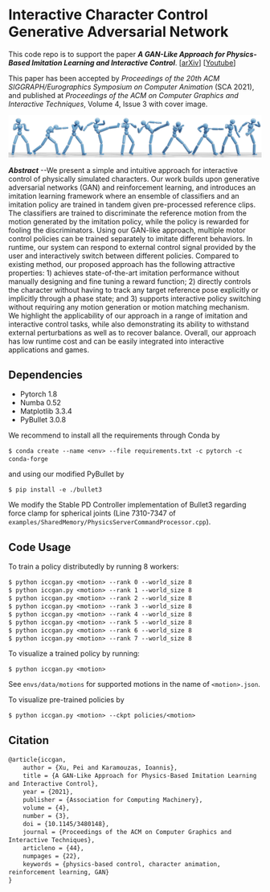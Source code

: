 # Interactive Character Control Generative Adversarial Network
This code repo is to support the paper _**A GAN-Like Approach for Physics-Based Imitation Learning and Interactive Control**_.
[[arXiv](https://arxiv.org/abs/2105.10066)]
[[Youtube](https://www.youtube.com/watch?v=VHMyvDD3B_o)]

This paper has been accepted by *Proceedings of the 20th ACM SIGGRAPH/Eurographics Symposium on Computer Animation* (SCA 2021), and published at *Proceedings of the ACM on Computer Graphics and Interactive Techniques*, Volume 4, Issue 3 with cover image.

![](doc/teaser.png)

_**Abstract**_ --We present a simple and intuitive approach for interactive control of physically simulated characters. Our work builds upon generative adversarial networks (GAN) and reinforcement learning, and introduces an imitation learning framework where an ensemble of classifiers and an imitation policy are trained in tandem given pre-processed reference clips. The classifiers are trained to discriminate the reference motion from the motion generated by the imitation policy, while the policy is rewarded for fooling the discriminators. Using our GAN-like approach, multiple motor control policies can be trained separately to imitate different behaviors. In runtime, our system can respond to external control signal provided by the user and interactively switch between different policies. Compared to existing method, our proposed approach has the following attractive properties: 1) achieves state-of-the-art imitation performance without manually designing and fine tuning a reward function; 2) directly controls the character without having to track any target reference pose explicitly or implicitly through a phase state; and  3) supports interactive policy switching without requiring any motion generation or motion matching mechanism. We highlight the applicability of our approach in a range of imitation and interactive control tasks, while also demonstrating its ability to withstand external perturbations as well as to recover balance. Overall, our approach has low runtime cost and can be easily integrated into interactive applications and games.

## Dependencies

- Pytorch 1.8
- Numba 0.52
- Matplotlib 3.3.4
- PyBullet 3.0.8

We recommend to install all the requirements through Conda by

    $ conda create --name <env> --file requirements.txt -c pytorch -c conda-forge

and using our modified PyBullet by

    $ pip install -e ./bullet3

We modify the Stable PD Controller implementation of Bullet3 regarding force clamp for spherical joints (Line 7310-7347 of `examples/SharedMemory/PhysicsServerCommandProcessor.cpp`).


## Code Usage

To train a policy distributedly by running 8 workers:

    $ python iccgan.py <motion> --rank 0 --world_size 8
    $ python iccgan.py <motion> --rank 1 --world_size 8
    $ python iccgan.py <motion> --rank 2 --world_size 8
    $ python iccgan.py <motion> --rank 3 --world_size 8
    $ python iccgan.py <motion> --rank 4 --world_size 8
    $ python iccgan.py <motion> --rank 5 --world_size 8
    $ python iccgan.py <motion> --rank 6 --world_size 8
    $ python iccgan.py <motion> --rank 7 --world_size 8


To visualize a trained policy by running:

    $ python iccgan.py <motion>

See `envs/data/motions` for supported motions in the name of `<motion>.json`.

To visualize pre-trained policies by 

    $ python iccgan.py <motion> --ckpt policies/<motion>

## Citation
    @article{iccgan,
        author = {Xu, Pei and Karamouzas, Ioannis},
        title = {A GAN-Like Approach for Physics-Based Imitation Learning and Interactive Control},
        year = {2021},
        publisher = {Association for Computing Machinery},
        volume = {4},
        number = {3},
        doi = {10.1145/3480148},
        journal = {Proceedings of the ACM on Computer Graphics and Interactive Techniques},
        articleno = {44},
        numpages = {22},
        keywords = {physics-based control, character animation, reinforcement learning, GAN}
    }
